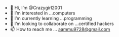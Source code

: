- 👋 Hi, I’m @Crazygirl2001
- 👀 I’m interested in ...computers
- 🌱 I’m currently learning ...programming
- 💞️ I’m looking to collaborate on ...certified hackers
- 📫 How to reach me ... aammu9728@gmail.com

<!---
Crazygirl2001/Crazygirl2001 is a ✨ special ✨ repository because its `README.md` (this file) appears on your GitHub profile.
You can click the Preview link to take a look at your changes.
--->
